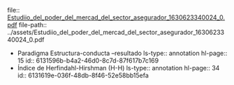 file:: [Estudiio_del_poder_del_mercad_del_sector_asegurador_1630623340024_0.pdf](../assets/Estudiio_del_poder_del_mercad_del_sector_asegurador_1630623340024_0.pdf)
file-path:: ../assets/Estudiio_del_poder_del_mercad_del_sector_asegurador_1630623340024_0.pdf

- Paradigma Estructura-conducta –resultado
  ls-type:: annotation
  hl-page:: 15
  id:: 6131596b-b4a2-46d0-8c7d-87f617b7c169
- Índice de Herfindahl-Hirshman (H-H)
  ls-type:: annotation
  hl-page:: 34
  id:: 6131619e-036f-48db-8f46-52e58bb15efa